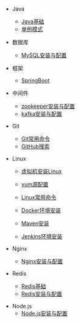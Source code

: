 - Java
  - [Java基础](article/Java/Java基础.md)
  - [单例模式](article/Java/单例模式.md)
- 数据库
  
  - [MySQL安装与配置](article/MySQL/MySQL安装与配置.md)
- 框架
  
  - [SpringBoot](article/frame/springboot.md)
- 中间件
  - [zookeeper安装与配置](article/Middleware/zookeeper安装与配置.md)
  - [kafka安装与配置](article/Middleware/kafka安装与配置.md)
- Git
  - [Git常用命令](article/git/Git常用命令.md)
  - [GitHub搜索](article/git/GitHub搜索.md)
- Linux
  - [虚拟机安装Linux](article/Linux/虚拟机安装Linux.md)
  
  - [yum源配置](article/Linux/yum源配置.md)
  
  - [Linux常用命令](article/Linux/Linux常用命令.md)
  
  - [Docker环境安装](article/Linux/docker环境安装.md)
  
  - [Maven安装](article/Linux/Maven安装.md)
  
  - [Jenkins环境安装](article/Linux/jenkins环境安装.md)
  
- Nginx
  
  - [Nginx安装与配置](article/Nginx/Nginx安装与配置.md)
- Redis
  - [Redis基础](article/Redis/Redis基础.md)
  - [Redis安装与配置](article/Redis/Redis安装与配置.md)

* Node.js
  * [Node.js安装与配置](article/Node.js/Node.js压缩版安装与配置.md)
